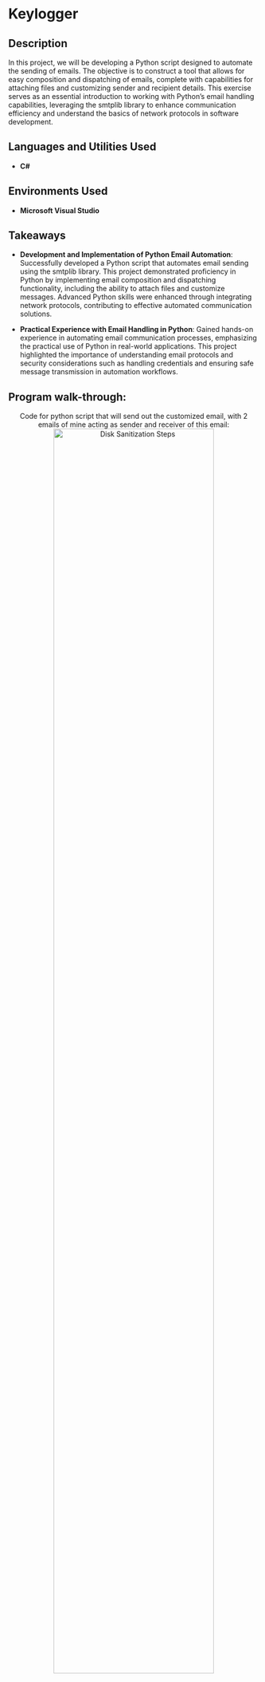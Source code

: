 <h1>Keylogger</h1>


<h2>Description</h2>
In this project, we will be developing a Python script designed to automate the sending of emails. The objective is to construct a tool that allows for easy composition and dispatching of emails, complete with capabilities for attaching files and customizing sender and recipient details. This exercise serves as an essential introduction to working with Python’s email handling capabilities, leveraging the smtplib library to enhance communication efficiency and understand the basics of network protocols in software development. <br />


<h2>Languages and Utilities Used</h2>

- <b>C#</b>

<h2>Environments Used </h2>

- <b>Microsoft Visual Studio</b> 

<h2>Takeaways</h2>

- <b>Development and Implementation of Python Email Automation</b>: Successfully developed a Python script that automates email sending using the smtplib library. This project demonstrated proficiency in Python by implementing email composition and dispatching functionality, including the ability to attach files and customize messages. Advanced Python skills were enhanced through integrating network protocols, contributing to effective automated communication solutions.

- <b>Practical Experience with Email Handling in Python</b>: Gained hands-on experience in automating email communication processes, emphasizing the practical use of Python in real-world applications. This project highlighted the importance of understanding email protocols and security considerations such as handling credentials and ensuring safe message transmission in automation workflows.


<h2>Program walk-through:</h2>

<p align="center">
Code for python script that will send out the customized email, with 2 emails of mine acting as sender and receiver of this email: <br/>
<img src="code for emailer.PNG" height="80%" width="80%" alt="Disk Sanitization Steps"/>
<br />

<p align="center">
Successful execution of script resulting in custom email being sent out with a message and link contained in the body: <br/>
<img src="verification of email being sent.PNG" height="80%" width="80%" alt="Disk Sanitization Steps"/>
<br />







</p>


<!--
 ```diff
- text in red
+ text in green
! text in orange
# text in gray
@@ text in purple (and bold)@@
```
--!>
